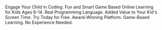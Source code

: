 Engage Your Child in Coding. Fun and Smart Game Based Online Learning for Kids Ages 6-14. Real Programming Language. Added Value to Your Kid's Screen Time. Try Today for Free. Award-Winning Platform. Game-Based Learning. No Experience Needed.
